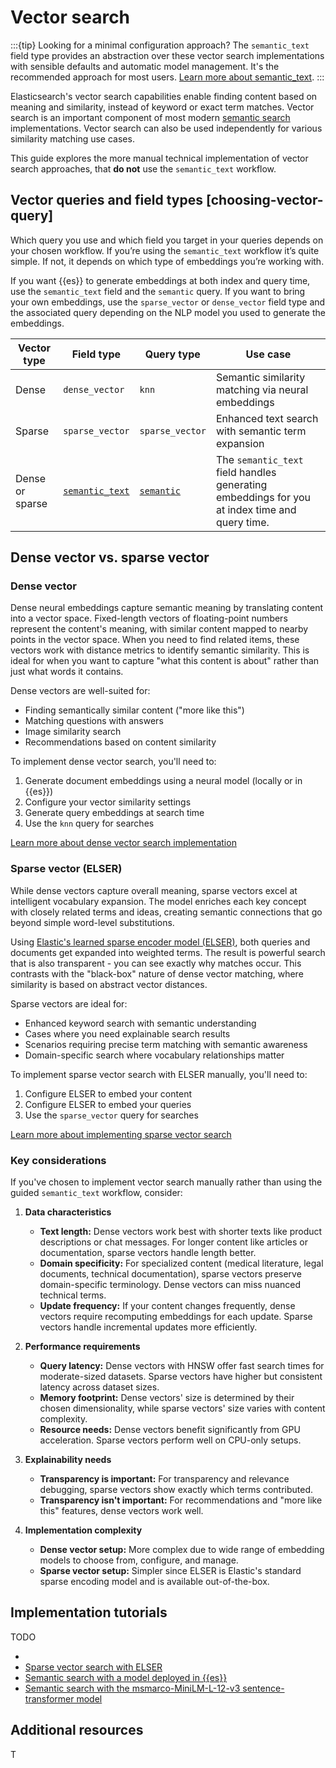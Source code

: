 # Vector search

:::{tip}
Looking for a minimal configuration approach? The `semantic_text` field type provides an abstraction over these vector search implementations with sensible defaults and automatic model management. It's the recommended approach for most users. [Learn more about semantic_text](semantic-search/semantic-search-semantic-text.md).
:::

Elasticsearch's vector search capabilities enable finding content based on meaning and similarity, instead of keyword or exact term matches. Vector search is an important component of most modern [semantic search](semantic-search.md) implementations.
Vector search can also be used independently for various similarity matching use cases.

This guide explores the more manual technical implementation of vector search approaches, that **do not** use the `semantic_text` workflow.

## Vector queries and field types [choosing-vector-query]

Which query you use and which field you target in your queries depends on your chosen workflow. If you’re using the `semantic_text` workflow it’s quite simple. If not, it depends on which type of embeddings you’re working with.

If you want {{es}} to generate embeddings at both index and query time, use the `semantic_text` field and the `semantic` query. If you want to bring your own embeddings, use the `sparse_vector` or `dense_vector` field type and the associated query depending on the NLP model you used to generate the embeddings.

| Vector type | Field type      | Query type      | Use case                                           |
| ----------- | --------------- | --------------- | -------------------------------------------------- |
| Dense       | `dense_vector`  | `knn`           | Semantic similarity matching via neural embeddings  |
| Sparse      | `sparse_vector` | `sparse_vector` | Enhanced text search with semantic term expansion  |
|Dense or sparse |  [`semantic_text`](https://www.elastic.co/guide/en/elasticsearch/reference/current/semantic-text.html) | [`semantic`](https://www.elastic.co/guide/en/elasticsearch/reference/current/query-dsl-semantic-query.html) | The `semantic_text` field handles generating embeddings for you at index time and query time. |

## Dense vector vs. sparse vector

### Dense vector

Dense neural embeddings capture semantic meaning by translating content into a vector space. Fixed-length vectors of floating-point numbers represent the content's meaning, with similar content mapped to nearby points in the vector space.
When you need to find related items, these vectors work with distance metrics to identify semantic similarity. This is ideal for when you want to capture "what this content is about" rather than just what words it contains.

Dense vectors are well-suited for:
- Finding semantically similar content ("more like this")
- Matching questions with answers
- Image similarity search
- Recommendations based on content similarity

To implement dense vector search, you'll need to:
1. Generate document embeddings using a neural model (locally or in {{es}})
2. Configure your vector similarity settings
3. Generate query embeddings at search time
4. Use the `knn` query for searches

[Learn more about dense vector search implementation](vector/dense-vector.md)

### Sparse vector (ELSER)

While dense vectors capture overall meaning, sparse vectors excel at intelligent vocabulary expansion. The model enriches each key concept with closely related terms and ideas, creating semantic connections that go beyond simple word-level substitutions.

Using [Elastic's learned sparse encoder model (ELSER)](/explore-analyze/machine-learning/nlp/ml-nlp-elser.md), both queries and documents get expanded into weighted terms. The result is powerful search that is also transparent - you can see exactly why matches occur. This contrasts with the "black-box" nature of dense vector matching, where similarity is based on abstract vector distances.

Sparse vectors are ideal for:

- Enhanced keyword search with semantic understanding
- Cases where you need explainable search results
- Scenarios requiring precise term matching with semantic awareness
- Domain-specific search where vocabulary relationships matter

To implement sparse vector search with ELSER manually, you'll need to:
1. Configure ELSER to embed your content
2. Configure ELSER to embed your queries
3. Use the `sparse_vector` query for searches

[Learn more about implementing sparse vector search](vector/sparse-vector-elser.md)

### Key considerations

If you've chosen to implement vector search manually rather than using the guided `semantic_text` workflow, consider:

1. **Data characteristics**
   - **Text length:** Dense vectors work best with shorter texts like product descriptions or chat messages. For longer content like articles or documentation, sparse vectors handle length better.
   - **Domain specificity:** For specialized content (medical literature, legal documents, technical documentation), sparse vectors preserve domain-specific terminology. Dense vectors can miss nuanced technical terms.
   - **Update frequency:** If your content changes frequently, dense vectors require recomputing embeddings for each update. Sparse vectors handle incremental updates more efficiently.

2. **Performance requirements**
   - **Query latency:** Dense vectors with HNSW offer fast search times for moderate-sized datasets. Sparse vectors have higher but consistent latency across dataset sizes.
   - **Memory footprint:** Dense vectors' size is determined by their chosen dimensionality, while sparse vectors' size varies with content complexity.
   - **Resource needs:** Dense vectors benefit significantly from GPU acceleration. Sparse vectors perform well on CPU-only setups.

3. **Explainability needs**
   - **Transparency is important:** For transparency and relevance debugging, sparse vectors show exactly which terms contributed.
   - **Transparency isn't important:** For recommendations and "more like this" features, dense vectors work well.

4. **Implementation complexity**
   - **Dense vector setup:** More complex due to wide range of embedding models to choose from, configure, and manage.
   - **Sparse vector setup:** Simpler since ELSER is Elastic's standard sparse encoding model and is available out-of-the-box.

## Implementation tutorials

TODO

- [](semantic-search/bring-own-vectors.md)
- [Sparse vector search with ELSER](vector/sparse-vector-elser.md)
- [Semantic search with a model deployed in {{es}}](semantic-search/semantic-search-deployed-nlp-model.md)
- [Semantic search with the msmarco-MiniLM-L-12-v3 sentence-transformer model](../../explore-analyze/machine-learning/nlp/ml-nlp-text-emb-vector-search-example.md)

## Additional resources

T